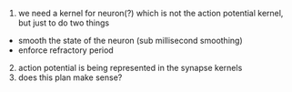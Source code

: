 1. we need a kernel for neuron(?) which is not the action potential kernel, but just to do two things
* smooth the state of the neuron (sub millisecond smoothing)
* enforce refractory period
2. action potential is being represented in the synapse kernels
3. does this plan make sense?
